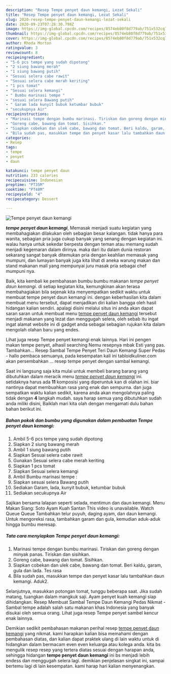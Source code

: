 ```yaml
---
description: "Resep Tempe penyet daun kemangi, Lezat Sekali"
title: "Resep Tempe penyet daun kemangi, Lezat Sekali"
slug: 2020-resep-tempe-penyet-daun-kemangi-lezat-sekali
date: 2020-09-23T07:28:30.798Z
image: https://img-global.cpcdn.com/recipes/8574eb80f8d779ab/751x532cq70/tempe-penyet-daun-kemangi-foto-resep-utama.jpg
thumbnail: https://img-global.cpcdn.com/recipes/8574eb80f8d779ab/751x532cq70/tempe-penyet-daun-kemangi-foto-resep-utama.jpg
cover: https://img-global.cpcdn.com/recipes/8574eb80f8d779ab/751x532cq70/tempe-penyet-daun-kemangi-foto-resep-utama.jpg
author: Rhoda Morton
ratingvalue: 3
reviewcount: 8
recipeingredient:
- "5-6 pcs tempe yang sudah dipotong"
- "2 siung bawang merah"
- "1 siung bawang putih"
- "Sesuai selera cabe rawit"
- "Sesuai selera cabe merah keriting"
- "1 pcs tomat"
- "Sesuai selera kemangi"
- " Bumbu marinasi tempe "
- "sesuai selera Bawang putih"
- " Garam lada kunyit bubuk ketumbar bubuk"
- "secukupnya Air"
recipeinstructions:
- "Marinasi tempe dengan bumbu marinasi. Tiriskan dan goreng dengan minyak panas. Tiriskan dan sisihkan."
- "Goreng cabe, bawang dan tomat. Sisihkan."
- "Siapkan cobekan dan ulek cabe, bawang dan tomat. Beri kaldu, garam, gula dan lada. Tes rasa"
- "Bila sudah pas, masukkan tempe dan penyet kasar lalu tambahkan daun kemangi. Aduk2."
categories:
- Resep
tags:
- tempe
- penyet
- daun

katakunci: tempe penyet daun 
nutrition: 233 calories
recipecuisine: Indonesian
preptime: "PT35M"
cooktime: "PT48M"
recipeyield: "4"
recipecategory: Dessert

---
```



![Tempe penyet daun kemangi](https://img-global.cpcdn.com/recipes/8574eb80f8d779ab/751x532cq70/tempe-penyet-daun-kemangi-foto-resep-utama.jpg)

<b><i>tempe penyet daun kemangi</i></b>, Memasak menjadi suatu kegiatan yang membahagiakan dilakukan oleh sebagian besar kalangan. tidak hanya para wanita, sebagian pria juga cukup banyak yang senang dengan kegiatan ini. walau hanya untuk sekedar berpesta dengan teman atau memang sudah menjadi kegemaran dalam dirinya. maka dari itu dalam dunia restoran sekarang sangat banyak ditemukan pria dengan keahlian memasak yang mumpuni, dan lumayan banyak juga kita lihat di aneka warung makan dan stand makanan mall yang mempunyai juru masak pria sebagai chef mumpuni nya.

Baik, kita kembali ke pembahasan bumbu bumbu makanan <i>tempe penyet daun kemangi</i>. di setiap kegiatan kita, kemungkinan akan terasa membahagiakan bila sejenak kita menyempatkan sedikit waktu untuk membuat tempe penyet daun kemangi ini. dengan keberhasilan kita dalam membuat menu tersebut, dapat menjadikan diri kalian bangga oleh hasil hidangan kalian sendiri. apalagi disini melalui situs ini anda akan dapat saran saran untuk membuat menu <u>tempe penyet daun kemangi</u> tersebut menjadi makanan yang lezat dan menggugah selera, oleh sebab itu ingat ingat alamat website ini di gadget anda sebagai sebagian rujukan kita dalam mengolah olahan baru yang endes.

Lihat juga resep Tempe penyet kemangi enak lainnya. Hari ini pengen makan tempe penyet, alhasil searching Nemu resepnya mbak Esti yang pas. Tambahkan… Resep Sambal Tempe Penyet Teri Daun Kemangi Super Pedas - hallo pembaca semuanya, pada kesempatan kali ini tabloidkuliner.com akan persembahkan … resep tempe penyet dengan sambal kemangi.


Saat ini langsung saja kita mulai untuk membeli barang barang yang dibutuhkan dalam meracik menu <u><i>tempe penyet daun kemangi</i></u> ini. setidaknya harus ada <b>11</b> komposisi yang diperuntuk kan di olahan ini. biar nantinya dapat membuahkan rasa yang enak dan sempurna. dan juga sempatkan waktu kalian sedikit, karena anda akan mengolahnya paling tidak dengan <b>4</b> langkah mudah. saya harap semua yang dibutuhkan sudah anda miliki disini, Baiklah mari kita olah dengan mengamati dulu bahan bahan berikut ini.

<!--inarticleads1-->

##### Bahan pokok dan bumbu yang digunakan dalam pembuatan Tempe penyet daun kemangi:

1. Ambil 5-6 pcs tempe yang sudah dipotong
1. Siapkan 2 siung bawang merah
1. Ambil 1 siung bawang putih
1. Siapkan Sesuai selera cabe rawit
1. Gunakan Sesuai selera cabe merah keriting
1. Siapkan 1 pcs tomat
1. Siapkan Sesuai selera kemangi
1. Ambil  Bumbu marinasi tempe :
1. Siapkan sesuai selera Bawang putih
1. Sediakan  Garam, lada, kunyit bubuk, ketumbar bubuk
1. Sediakan secukupnya Air


Sajikan bersama lalapan seperti selada, mentimun dan daun kemangi. Menu Makan Siang: Soto Ayam Kuah Santan This video is unavailable. Watch Queue Queue Tambahkan telur puyuh, daging ayam, dan daun kemangi. Untuk mengoreksi rasa, tambahkan garam dan gula, kemudian aduk-aduk hingga bumbu meresap. 

<!--inarticleads2-->

##### Tata cara menyiapkan Tempe penyet daun kemangi:

1. Marinasi tempe dengan bumbu marinasi. Tiriskan dan goreng dengan minyak panas. Tiriskan dan sisihkan.
1. Goreng cabe, bawang dan tomat. Sisihkan.
1. Siapkan cobekan dan ulek cabe, bawang dan tomat. Beri kaldu, garam, gula dan lada. Tes rasa
1. Bila sudah pas, masukkan tempe dan penyet kasar lalu tambahkan daun kemangi. Aduk2.


Selanjutnya, masukkan potongan tomat, tunggu beberapa saat. Jika sudah matang, tuangkan dalam mangkuk saji. Ayam penyet kuah kemangi siap dihidangkan. Resep Membuat Sambal Tempe Daun Kemangi Pedas Nikmat - Sambal tempe adalah salah satu makanan khas Indonesia yang banyak disukai oleh semua orang. Lihat juga resep Tempe penyet sambel kencur enak lainnya. 

Demikian sedikit pembahasan makanan perihal resep <u>tempe penyet daun kemangi</u> yang nikmat. kami harapkan kalian bisa memahami dengan pembahasan diatas, dan kalian dapat praktek ulang di lain waktu untuk di hidangkan dalam bermacam even even keluarga atau kolega anda. kita bs mengulik resep resep yang tertera diatas sesuai dengan harapan anda, sehingga hidangan <b>tempe penyet daun kemangi</b> ini bs menjadi lebih endess dan menggugah selera lagi. demikian penjelasan singkat ini, sampai bertemu lagi di lain kesempatan. kami harap hari kalian menyenangkan.
